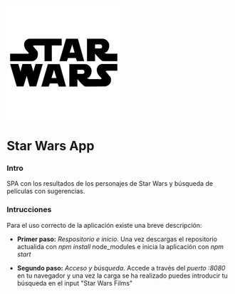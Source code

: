 ![Star Wars App Logo](src/assets/star-wars-logo.png)

# Star Wars App


### Intro

SPA con los resultados de los personajes de Star Wars y búsqueda de películas con sugerencias.


### Intrucciones

Para el uso correcto de la aplicación existe una breve descripción:

- **Primer paso:** *Respositorio e inicio*. Una vez descargas el repositorio actualida con *npm install* node_modules e inicia la aplicación con *npm start*

- **Segundo paso:** *Acceso y búsqueda*. Accede a través del *puerto :8080* en tu navegador y una vez la carga se ha realizado puedes introducir tu búsqueda en el input "Star Wars Films"
